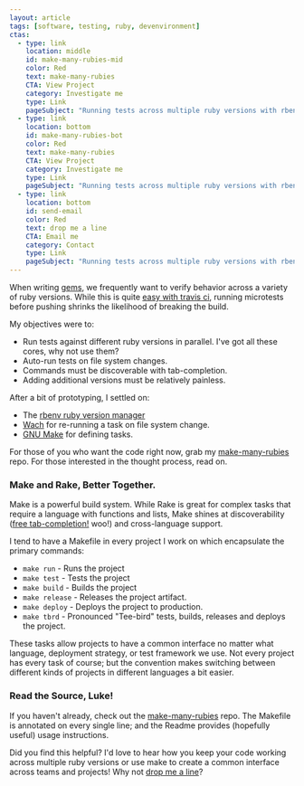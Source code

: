 ```yaml
---
layout: article
tags: [software, testing, ruby, devenvironment]
ctas:
  - type: link
    location: middle
    id: make-many-rubies-mid
    color: Red
    text: make-many-rubies
    CTA: View Project
    category: Investigate me
    type: Link
    pageSubject: "Running tests across multiple ruby versions with rbenv and make"
  - type: link
    location: bottom
    id: make-many-rubies-bot
    color: Red
    text: make-many-rubies
    CTA: View Project
    category: Investigate me
    type: Link
    pageSubject: "Running tests across multiple ruby versions with rbenv and make"
  - type: link
    location: bottom
    id: send-email
    color: Red
    text: drop me a line
    CTA: Email me
    category: Contact
    type: Link
    pageSubject: "Running tests across multiple ruby versions with rbenv and make"
---
```


When writing [gems](http://glossary.codeunion.io/gem/), we frequently want to
verify behavior across a variety of ruby versions. While this is quite [easy
with travis
ci](http://docs.travis-ci.com/user/languages/ruby/#Choosing-Ruby-versions-and-implementations-to-test-against),
running microtests before pushing shrinks the likelihood of breaking the build.

My objectives were to:

 * Run tests against different ruby versions in parallel. I've got all these
   cores, why not use them?
 * Auto-run tests on file system changes.
 * Commands must be discoverable with tab-completion.
 * Adding additional versions must be relatively painless.

After a bit of prototyping, I settled on:

 * The [rbenv ruby version manager](https://github.com/sstephenson/rbenv)
 * [Wach](https://github.com/quackingduck/wach) for re-running a task on file
   system change.
 * [GNU Make](https://www.gnu.org/software/make/manual/) for defining tasks.

For those of you who want the code right now, grab my
<a href="https://github.com/zspencer/make-many-rubies"
id="make-many-rubies-mid">make-many-rubies</a> repo. For those
interested in the thought process, read on.

### Make and Rake, Better Together.

Make is a powerful build system. While Rake is great for complex tasks that
require a language with functions and lists, Make
shines at discoverability ([free
tab-completion!](http://bash-completion.alioth.debian.org) woo!) and
cross-language support.

I tend to have a Makefile in every project I work on which encapsulate the primary
commands:

 * `make run`     - Runs the project
 * `make test`    - Tests the project
 * `make build`   - Builds the project
 * `make release` - Releases the project artifact.
 * `make deploy`  - Deploys the project to production.
 * `make tbrd`    - Pronounced "Tee-bird" tests, builds, releases and deploys
                    the project.

These tasks allow projects to have a common interface no matter what
language, deployment strategy, or test framework we use.  Not every project has
every task of course; but the convention makes switching between different kinds
of projects in different languages a bit easier.

### Read the Source, Luke!

If you haven't already, check out the <a
href="https://github.com/zspencer/make-many-rubies"
id="make-many-rubies-bot">make-many-rubies</a> repo. The Makefile is annotated
on every single line; and the Readme provides (hopefully useful) usage
instructions.

Did you find this helpful? I'd love to hear how you keep your code working
across multiple ruby versions or use make to create a common interface
across teams and projects!  Why not <a id="send-email" href="mailto:
hello@zeespencer.com">drop me a line</a>?
